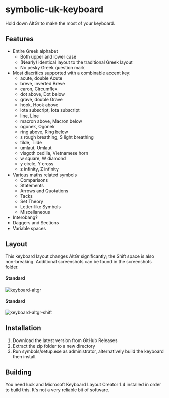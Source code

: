 symbolic-uk-keyboard
====================

Hold down AltGr to make the most of your keyboard.

## Features

* Entire Greek alphabet
	* Both upper and lower case
	* (Nearly) identical layout to the traditional Greek layout
	* No pesky Greek question mark
* Most diacritics supported with a combinable accent key:
	* acute, double Acute
	* breve, inverted Breve
	* caron, Circumflex
	* dot above, Dot below
	* grave, double Grave
	* hook, Hook above
	* iota subscript, Iota subscript
	* line, Line
	* macron above, Macron below
	* ogonek, Ogonek
	* ring above, Ring below
	* s rough breathing, S light breathing
	* tilde, Tilde
	* umlaut, Umlaut
	* visgoth cedilla, Vietnamese horn
	* w square, W diamond
	* y circle, Y cross
	* z infinity, Z infinity
* Various maths related symbols
	* Comparisons
	* Statements
	* Arrows and Quotations
	* Tacks
	* Set Theory
	* Letter-like Symbols
	* Miscellaneous
* Interobang‽
* Daggers and Sections
* Variable spaces
	
## Layout

This keyboard layout changes AltGr significantly; the Shift space is also non-breaking. Additional screenshots can be found in the screenshots folder.

#### Standard

![keyboard-altgr](https://raw.githubusercontent.com/mattconsto/symbolic-uk-keyboard/master/screenshots/keyboard-altgr.png)

#### Standard

![keyboard-altgr-shift](https://raw.githubusercontent.com/mattconsto/symbolic-uk-keyboard/master/screenshots/keyboard-altgr-shift.png)

## Installation

1. Download the latest version from GitHub Releases
2. Extract the zip folder to a new directory
3. Run symbols/setup.exe as administrator, alternatively build the keyboard then install.

## Building

You need luck and Microsoft Keyboard Layout Creator 1.4 installed in order to build this. It's not a very reliable bit of software.
